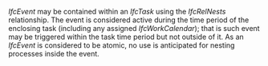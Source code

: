 _IfcEvent_ may be contained within an _IfcTask_ using the _IfcRelNests_ relationship. The event is considered active during the time period of the enclosing task (including any assigned _IfcWorkCalendar_); that is such event may be triggered within the task time period but not outside of it. As an _IfcEvent_ is considered to be atomic, no use is anticipated for nesting processes inside the event.